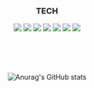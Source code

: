 <div align=center> 
   <h3>TECH</h3>
   <img src="https://img.shields.io/badge/html5-E34F26?style=for-the-badge&logo=html5&logoColor=white"/> 
   <img src="https://img.shields.io/badge/css-1572B6?style=for-the-badge&logo=css3&logoColor=white"/> 
   <img src="https://img.shields.io/badge/javascript-F7DF1E?style=for-the-badge&logo=javascript&logoColor=black"/> 
   <img src="https://img.shields.io/badge/react-61DAFB?style=for-the-badge&logo=react&logoColor=black"/>  
   <img src="https://img.shields.io/badge/reactnative-61DAFB?style=for-the-badge&logo=react&logoColor=black"/>  
   <img src="https://img.shields.io/badge/Nextjs-000000?style=for-the-badge&logo=Next.JS&logoColor=white"/>
   <img src="https://img.shields.io/badge/redux-764ABC?style=for-the-badge&logo=redux&logoColor=purple"/>  
  
  <br/>
  <br/>
  <br/>
  <br/>
  <br/>
  
  ![Anurag's GitHub stats](https://github-readme-stats.vercel.app/api?username=ParkJongho1&theme=github_dark&show_icons=true)
<!-- [![Top Langs](https://github-readme-stats.vercel.app/api/top-langs/?username=ParkJongho1&langs_count=10&layout=compact)]() -->


</div>




<!--
**ParkJongho1/ParkJongho1** is a ✨ _special_ ✨ repository because its `README.md` (this file) appears on your GitHub profile.

Here are some ideas to get you started:

- 🔭 I’m currently working on ...
- 🌱 I’m currently learning ...
- 👯 I’m looking to collaborate on ...
- 🤔 I’m looking for help with ...
- 💬 Ask me about ...
- 📫 How to reach me: ...
- 😄 Pronouns: ...
- ⚡ Fun fact: ...
-->
